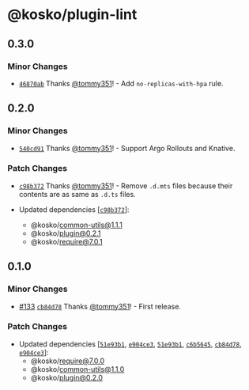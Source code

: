 # @kosko/plugin-lint

## 0.3.0

### Minor Changes

- [`46870ab`](https://github.com/tommy351/kosko/commit/46870ab0bd137fa4c70d9ee74fee45ed12c1e4a2) Thanks [@tommy351](https://github.com/tommy351)! - Add `no-replicas-with-hpa` rule.

## 0.2.0

### Minor Changes

- [`540cd91`](https://github.com/tommy351/kosko/commit/540cd9102773892d43c874e47269e4251e47db99) Thanks [@tommy351](https://github.com/tommy351)! - Support Argo Rollouts and Knative.

### Patch Changes

- [`c98b372`](https://github.com/tommy351/kosko/commit/c98b372430983a66c4a78e9358ac26c2cd342718) Thanks [@tommy351](https://github.com/tommy351)! - Remove `.d.mts` files because their contents are as same as `.d.ts` files.

- Updated dependencies [[`c98b372`](https://github.com/tommy351/kosko/commit/c98b372430983a66c4a78e9358ac26c2cd342718)]:
  - @kosko/common-utils@1.1.1
  - @kosko/plugin@0.2.1
  - @kosko/require@7.0.1

## 0.1.0

### Minor Changes

- [#133](https://github.com/tommy351/kosko/pull/133) [`cb84d78`](https://github.com/tommy351/kosko/commit/cb84d786f30ef0ef09e9d4b7dfc33b74f7e7cc49) Thanks [@tommy351](https://github.com/tommy351)! - First release.

### Patch Changes

- Updated dependencies [[`51e93b1`](https://github.com/tommy351/kosko/commit/51e93b134a0f1bf4e05e5d7b9684f1e1cf068edb), [`e904ce3`](https://github.com/tommy351/kosko/commit/e904ce313295d4737ed9bf0d711c26c53f63fd88), [`51e93b1`](https://github.com/tommy351/kosko/commit/51e93b134a0f1bf4e05e5d7b9684f1e1cf068edb), [`c6b5645`](https://github.com/tommy351/kosko/commit/c6b5645ad98f9121c555e5749f2c5ca95ba861a2), [`cb84d78`](https://github.com/tommy351/kosko/commit/cb84d786f30ef0ef09e9d4b7dfc33b74f7e7cc49), [`e904ce3`](https://github.com/tommy351/kosko/commit/e904ce313295d4737ed9bf0d711c26c53f63fd88)]:
  - @kosko/require@7.0.0
  - @kosko/common-utils@1.1.0
  - @kosko/plugin@0.2.0
